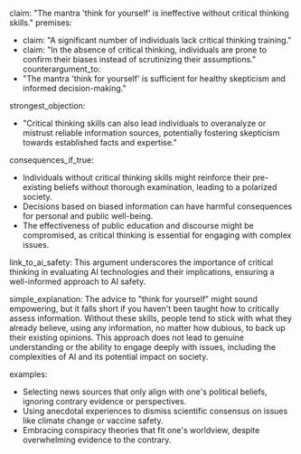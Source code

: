 claim: "The mantra 'think for yourself' is ineffective without critical thinking skills."
premises:
  - claim: "A significant number of individuals lack critical thinking training."
  - claim: "In the absence of critical thinking, individuals are prone to confirm their biases instead of scrutinizing their assumptions."
counterargument_to:
  - "The mantra 'think for yourself' is sufficient for healthy skepticism and informed decision-making."

strongest_objection:
  - "Critical thinking skills can also lead individuals to overanalyze or mistrust reliable information sources, potentially fostering skepticism towards established facts and expertise."

consequences_if_true:
  - Individuals without critical thinking skills might reinforce their pre-existing beliefs without thorough examination, leading to a polarized society.
  - Decisions based on biased information can have harmful consequences for personal and public well-being.
  - The effectiveness of public education and discourse might be compromised, as critical thinking is essential for engaging with complex issues.

link_to_ai_safety: This argument underscores the importance of critical thinking in evaluating AI technologies and their implications, ensuring a well-informed approach to AI safety.

simple_explanation: The advice to "think for yourself" might sound empowering, but it falls short if you haven't been taught how to critically assess information. Without these skills, people tend to stick with what they already believe, using any information, no matter how dubious, to back up their existing opinions. This approach does not lead to genuine understanding or the ability to engage deeply with issues, including the complexities of AI and its potential impact on society.

examples:
  - Selecting news sources that only align with one's political beliefs, ignoring contrary evidence or perspectives.
  - Using anecdotal experiences to dismiss scientific consensus on issues like climate change or vaccine safety.
  - Embracing conspiracy theories that fit one's worldview, despite overwhelming evidence to the contrary.